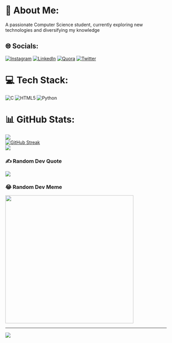 # 💫 About Me:
A passionate Computer Science student, currently exploring new technologies and diversifying my knowledge


## 🌐 Socials:
[![Instagram](https://img.shields.io/badge/Instagram-%23E4405F.svg?logo=Instagram&logoColor=white)](https://instagram.com/its.shibam_07) [![LinkedIn](https://img.shields.io/badge/LinkedIn-%230077B5.svg?logo=linkedin&logoColor=white)](https://linkedin.com/in/shibammitra) [![Quora](https://img.shields.io/badge/Quora-%23B92B27.svg?logo=Quora&logoColor=white)](https://quora.com/profile/shibammitra6) [![Twitter](https://img.shields.io/badge/Twitter-%231DA1F2.svg?logo=Twitter&logoColor=white)](https://twitter.com/shibammitra12) 

# 💻 Tech Stack:
![C](https://img.shields.io/badge/c-%2300599C.svg?style=for-the-badge&logo=c&logoColor=white) ![HTML5](https://img.shields.io/badge/html5-%23E34F26.svg?style=for-the-badge&logo=html5&logoColor=white) ![Python](https://img.shields.io/badge/python-3670A0?style=for-the-badge&logo=python&logoColor=ffdd54)
# 📊 GitHub Stats:
![](https://github-readme-stats.vercel.app/api?username=shibammitra24&theme=onedark&hide_border=false&include_all_commits=false&count_private=false)<br/>
[![GitHub Streak](https://github-readme-streak-stats.herokuapp.com?user=shibammitra24&theme=dark)](https://git.io/streak-stats)<br/>
![](https://github-readme-stats.vercel.app/api/top-langs/?username=shibammitra24&theme=onedark&hide_border=false&include_all_commits=false&count_private=false&layout=compact)

### ✍️ Random Dev Quote
![](https://quotes-github-readme.vercel.app/api?type=vetical&theme=radical)

### 😂 Random Dev Meme
<img src='https://randommeme-five.vercel.app/' style="height: 400px;"/>

---
[![](https://visitcount.itsvg.in/api?id=shibammitra24&icon=6&color=6)](https://visitcount.itsvg.in)

<!-- Proudly created with GPRM ( https://gprm.itsvg.in ) -->
